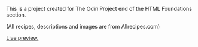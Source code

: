 This is a project created for The Odin Project end of the HTML Foundations section.

(All recipes, descriptions and images are from Allrecipes.com)

[Live preview.](https://mostafasaad1987.github.io/odin-recipes/)
